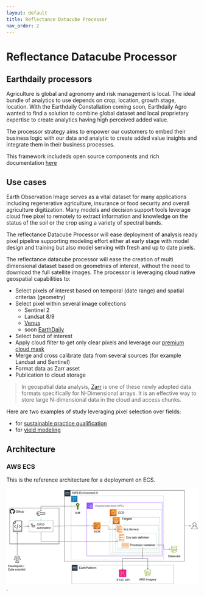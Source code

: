 ```yaml
---
layout: default
title: Reflectance Datacube Processor
nav_order: 2
---
```


# Reflectance Datacube Processor

## Earthdaily processors 

Agriculture is global and agronomy and risk management is local. The ideal bundle of analytics to use depends on crop, location, growth stage, location. With the Earthdaily Constallation coming soon, Earthdaily Agro wanted to find a solution to combine global dataset and local proprietary expertise to create analytics having high perceived added value. 

The processor strategy aims to empower our customers to embed their business logic with our data and analytic to create added value insights and integrate them in their business processes.
 
This framework includeds open source components and rich documentation [here](https://github.com/earthdaily)

## Use cases

Earth Observation Image serves as a vital dataset for many applications including regenerative agriculture, insurance or food security and overall agriculture digitization.   Many models and decision support tools leverage cloud free pixel to remotely to extract information and knowledge on the status of the soil or the crop using a variety of spectral bands. 

The reflectance Datacube Processor will ease deployment of analysis ready pixel pipeline supporting modeling effort either at early stage with model design and training but also model serving with fresh and up to date pixels.

The reflectance datacube processor will ease the creation of multi dimensional dataset based on geometries of interest, without the need to download the full satellite images. The processor is leveraging cloud native geospatial capabilities to:

- Select pixels of interest based on temporal (date range) and spatial criterias (geometry)
- Select pixel within several image collections
    - Sentinel 2
    - Landsat 8/9
    - [Venµs](https://aws.amazon.com/marketplace/pp/prodview-qzaib3z674dbu)
    - soon [EarthDaily](https://earthdaily.com/constellation/)
 - Select band of interest
 - Apply cloud filter to get only clear pixels and leverage our [premium cloud mask](https://github.com/earthdaily/Studies-and-Analysis/tree/main/Auto-Cloud-Mask-Accuracy)  
 - Merge and cross calibrate data from several sources (for example Landsat and Sentinel)
 - Format data as Zarr asset
 - Publication to cloud storage
 
 >In geospatial data analysis, [Zarr](https://zarr.dev/) is one of these newly adopted data formats specifically for N-Dimensional arrays. It is an effective way to store large N-dimensional data in the cloud and access chunks.

Here are two examples of study leveraging pixel selection over fields:
  - for [sustainable practice qualification](https://www.mdpi.com/2072-4292/16/5/834)
  - for [yield modeling](https://www.sciencedirect.com/science/article/pii/S0168169923001953)

## Architecture

### AWS ECS

This is the reference architecture for a deployment on ECS. 

![ECS Architecture](images/ECS_Architecture.png "ECS Architecture").






